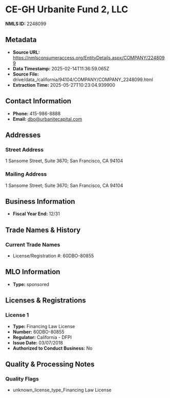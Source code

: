 # CE-GH Urbanite Fund 2, LLC

**NMLS ID:** 2248099

## Metadata
- **Source URL:** https://nmlsconsumeraccess.org/EntityDetails.aspx/COMPANY/2248099
- **Data Timestamp:** 2025-02-14T11:36:59.065Z
- **Source File:** drive/data_/california/94104/COMPANY/COMPANY_2248099.html
- **Extraction Time:** 2025-05-27T10:23:04.939900

## Contact Information
- **Phone:** 415-986-8888
- **Email:** dbo@urbanitecapital.com

## Addresses
### Street Address
1 Sansome Street, Suite 3670; San Francisco, CA 94104

### Mailing Address
1 Sansome Street; Suite 3670; San Francisco, CA 94104

## Business Information
- **Fiscal Year End:** 12/31

## Trade Names & History
### Current Trade Names
- License/Registration #: 60DBO-80855

## MLO Information
- **Type:** sponsored

## Licenses & Registrations

### License 1
- **Type:** Financing Law License
- **Number:** 60DBO-80855
- **Regulator:** California - DFPI
- **Issue Date:** 03/07/2018
- **Authorized to Conduct Business:** No

## Quality & Processing Notes
### Quality Flags
- unknown_license_type_Financing Law License
